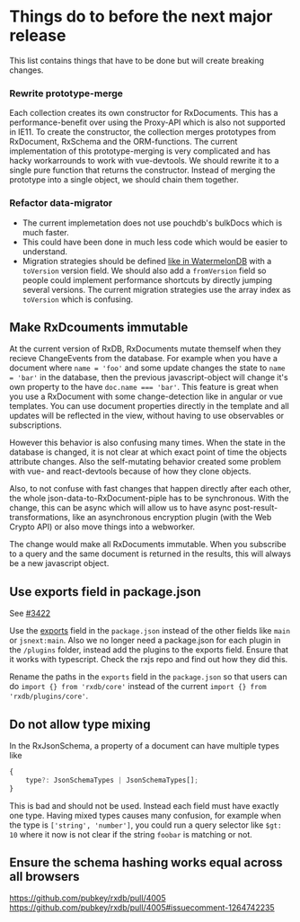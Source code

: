 # Things do to before the next major release

This list contains things that have to be done but will create breaking changes.


### Rewrite prototype-merge

Each collection creates its own constructor for RxDocuments.
This has a performance-benefit over using the Proxy-API which is also not supported in IE11.
To create the constructor, the collection merges prototypes from RxDocument, RxSchema and the ORM-functions.
The current implementation of this prototype-merging is very complicated and has hacky workarrounds to work with vue-devtools.
We should rewrite it to a single pure function that returns the constructor.
Instead of merging the prototype into a single object, we should chain them together.

### Refactor data-migrator

 - The current implemetation does not use pouchdb's bulkDocs which is much faster.
 - This could have been done in much less code which would be easier to understand.
 - Migration strategies should be defined [like in WatermelonDB](https://nozbe.github.io/WatermelonDB/Advanced/Migrations.html) with a `toVersion` version field. We should also add a `fromVersion` field so people could implement performance shortcuts by directly jumping several versions. The current migration strategies use the array index as `toVersion` which is confusing.
 


## Make RxDcouments immutable
At the current version of RxDB, RxDocuments mutate themself when they recieve ChangeEvents from the database.
For example when you have a document where `name = 'foo'` and some update changes the state to `name = 'bar'` in the database, then the previous javascript-object will change it's own property to the have `doc.name === 'bar'`.
This feature is great when you use a RxDocument with some change-detection like in angular or vue templates. You can use document properties directly in the template and all updates will be reflected in the view, without having to use observables or subscriptions.

However this behavior is also confusing many times. When the state in the database is changed, it is not clear at which exact point of time the objects attribute changes. Also the self-mutating behavior created some problem with vue- and react-devtools because of how they clone objects.

Also, to not confuse with fast changes that happen directly after each other, the whole json-data-to-RxDocument-piple has to be synchronous. With the change, this can be async which will allow us to have async post-result-transformations, like an asynchronous encryption plugin (with the Web Crypto API) or also move things into a webworker.

The change would make all RxDocuments immutable. When you subscribe to a query and the same document is returned in the results, this will always be a new javascript object.

## Use exports field in package.json

See [#3422](https://github.com/pubkey/rxdb/issues/3422)

Use the [exports](https://webpack.js.org/guides/package-exports/) field in the `package.json` instead of the other fields like `main` or `jsnext:main`.
Also we no longer need a package.json for each plugin in the `/plugins` folder, instead add the plugins to the exports field.
Ensure that it works with typescript. Check the rxjs repo and find out how they did this.

Rename the paths in the `exports` field in the `package.json` so that users can do `import {} from 'rxdb/core'` instead of the current `import {} from 'rxdb/plugins/core'`.


## Do not allow type mixing

In the RxJsonSchema, a property of a document can have multiple types like

```ts
{
    type?: JsonSchemaTypes | JsonSchemaTypes[];
}
```

This is bad and should not be used. Instead each field must have exactly one type.
Having mixed types causes many confusion, for example when the type is `['string', 'number']`,
you could run a query selector like `$gt: 10` where it now is not clear if the string `foobar` is matching or not.

## Ensure the schema hashing works equal across all browsers

https://github.com/pubkey/rxdb/pull/4005
https://github.com/pubkey/rxdb/pull/4005#issuecomment-1264742235

